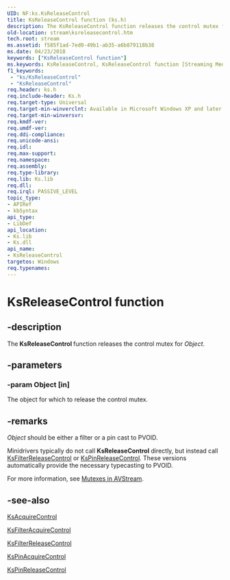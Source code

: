 ```yaml
---
UID: NF:ks.KsReleaseControl
title: KsReleaseControl function (ks.h)
description: The KsReleaseControl function releases the control mutex for Object.
old-location: stream\ksreleasecontrol.htm
tech.root: stream
ms.assetid: f585f1ad-7ed0-49b1-ab35-a6b879118b38
ms.date: 04/23/2018
keywords: ["KsReleaseControl function"]
ms.keywords: KsReleaseControl, KsReleaseControl function [Streaming Media Devices], avfunc_b568770e-1fe0-47d5-8fd4-ac210cd4be30.xml, ks/KsReleaseControl, stream.ksreleasecontrol
f1_keywords:
 - "ks/KsReleaseControl"
 - "KsReleaseControl"
req.header: ks.h
req.include-header: Ks.h
req.target-type: Universal
req.target-min-winverclnt: Available in Microsoft Windows XP and later operating systems and DirectX 8.0 and later DirectX versions.
req.target-min-winversvr: 
req.kmdf-ver: 
req.umdf-ver: 
req.ddi-compliance: 
req.unicode-ansi: 
req.idl: 
req.max-support: 
req.namespace: 
req.assembly: 
req.type-library: 
req.lib: Ks.lib
req.dll: 
req.irql: PASSIVE_LEVEL
topic_type:
- APIRef
- kbSyntax
api_type:
- LibDef
api_location:
- Ks.lib
- Ks.dll
api_name:
- KsReleaseControl
targetos: Windows
req.typenames: 
---
```


# KsReleaseControl function


## -description


The<b> KsReleaseControl </b>function releases the control mutex for <i>Object</i>.


## -parameters




### -param Object [in]

The object for which to release the control mutex.


## -remarks



<i>Object</i> should be either a filter or a pin cast to PVOID.

Minidrivers typically do not call <b>KsReleaseControl</b> directly, but instead call <a href="https://docs.microsoft.com/windows-hardware/drivers/ddi/ks/nf-ks-ksfilterreleasecontrol">KsFilterReleaseControl</a> or <a href="https://docs.microsoft.com/windows-hardware/drivers/ddi/ks/nf-ks-kspinreleasecontrol">KsPinReleaseControl</a>. These versions automatically provide the necessary typecasting to PVOID.

For more information, see <a href="https://docs.microsoft.com/windows-hardware/drivers/stream/mutexes-in-avstream">Mutexes in AVStream</a>. 




## -see-also




<a href="https://docs.microsoft.com/windows-hardware/drivers/ddi/ks/nf-ks-ksacquirecontrol">KsAcquireControl</a>



<a href="https://docs.microsoft.com/windows-hardware/drivers/ddi/ks/nf-ks-ksfilteracquirecontrol">KsFilterAcquireControl</a>



<a href="https://docs.microsoft.com/windows-hardware/drivers/ddi/ks/nf-ks-ksfilterreleasecontrol">KsFilterReleaseControl</a>



<a href="https://docs.microsoft.com/windows-hardware/drivers/ddi/ks/nf-ks-kspinacquirecontrol">KsPinAcquireControl</a>



<a href="https://docs.microsoft.com/windows-hardware/drivers/ddi/ks/nf-ks-kspinreleasecontrol">KsPinReleaseControl</a>
 

 

